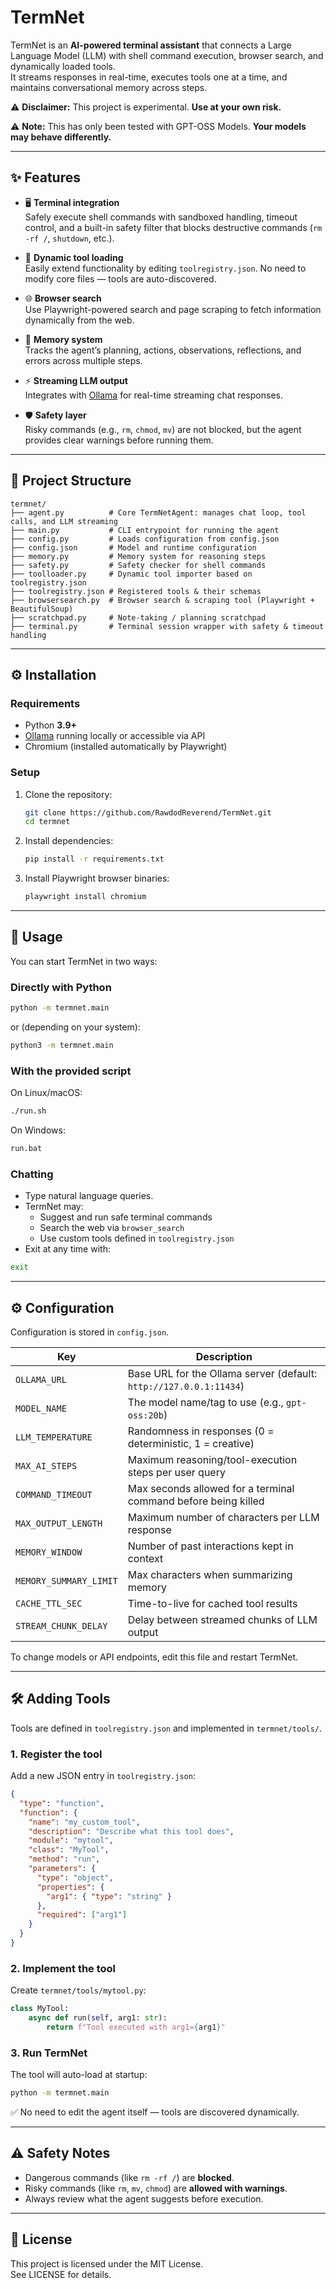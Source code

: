 # TermNet

TermNet is an **AI-powered terminal assistant** that connects a Large Language Model (LLM) with shell command execution, browser search, and dynamically loaded tools.  
It streams responses in real-time, executes tools one at a time, and maintains conversational memory across steps.

⚠️ **Disclaimer:** This project is experimental. **Use at your own risk.**

⚠️ **Note:** This has only been tested with GPT-OSS Models. **Your models may behave differently.**

---

## ✨ Features

- 🖥️ **Terminal integration**  
  Safely execute shell commands with sandboxed handling, timeout control, and a built-in safety filter that blocks destructive commands (`rm -rf /`, `shutdown`, etc.).

- 🔧 **Dynamic tool loading**  
  Easily extend functionality by editing `toolregistry.json`. No need to modify core files — tools are auto-discovered.

- 🌐 **Browser search**  
  Use Playwright-powered search and page scraping to fetch information dynamically from the web.

- 🧠 **Memory system**  
  Tracks the agent’s planning, actions, observations, reflections, and errors across multiple steps.

- ⚡ **Streaming LLM output**  
  Integrates with [Ollama](https://ollama.ai) for real-time streaming chat responses.

- 🛡️ **Safety layer**  
  Risky commands (e.g., `rm`, `chmod`, `mv`) are not blocked, but the agent provides clear warnings before running them.

---

## 📂 Project Structure

~~~~
termnet/
├── agent.py          # Core TermNetAgent: manages chat loop, tool calls, and LLM streaming
├── main.py           # CLI entrypoint for running the agent
├── config.py         # Loads configuration from config.json
├── config.json       # Model and runtime configuration
├── memory.py         # Memory system for reasoning steps
├── safety.py         # Safety checker for shell commands
├── toolloader.py     # Dynamic tool importer based on toolregistry.json
├── toolregistry.json # Registered tools & their schemas
├── browsersearch.py  # Browser search & scraping tool (Playwright + BeautifulSoup)
├── scratchpad.py     # Note-taking / planning scratchpad
├── terminal.py       # Terminal session wrapper with safety & timeout handling
~~~~

---

## ⚙️ Installation

### Requirements

- Python **3.9+**
- [Ollama](https://ollama.ai) running locally or accessible via API
- Chromium (installed automatically by Playwright)

### Setup

1. Clone the repository:

   ~~~~bash
   git clone https://github.com/RawdodReverend/TermNet.git
   cd termnet
   ~~~~

2. Install dependencies:

   ~~~~bash
   pip install -r requirements.txt
   ~~~~

3. Install Playwright browser binaries:

   ~~~~bash
   playwright install chromium
   ~~~~

---

## 🚀 Usage

You can start TermNet in two ways:

### Directly with Python

~~~~bash
python -m termnet.main
~~~~

or (depending on your system):

~~~~bash
python3 -m termnet.main
~~~~

### With the provided script

On Linux/macOS:

~~~~bash
./run.sh
~~~~

On Windows:

~~~~bat
run.bat
~~~~

### Chatting

- Type natural language queries.
- TermNet may:
  - Suggest and run safe terminal commands
  - Search the web via `browser_search`
  - Use custom tools defined in `toolregistry.json`
- Exit at any time with:

~~~~bash
exit
~~~~

---

## ⚙️ Configuration

Configuration is stored in `config.json`.

| Key                | Description                                                                 |
|--------------------|-----------------------------------------------------------------------------|
| `OLLAMA_URL`       | Base URL for the Ollama server (default: `http://127.0.0.1:11434`)          |
| `MODEL_NAME`       | The model name/tag to use (e.g., `gpt-oss:20b`)                             |
| `LLM_TEMPERATURE`  | Randomness in responses (0 = deterministic, 1 = creative)                   |
| `MAX_AI_STEPS`     | Maximum reasoning/tool-execution steps per user query                       |
| `COMMAND_TIMEOUT`  | Max seconds allowed for a terminal command before being killed              |
| `MAX_OUTPUT_LENGTH`| Maximum number of characters per LLM response                               |
| `MEMORY_WINDOW`    | Number of past interactions kept in context                                 |
| `MEMORY_SUMMARY_LIMIT` | Max characters when summarizing memory                                  |
| `CACHE_TTL_SEC`    | Time-to-live for cached tool results                                        |
| `STREAM_CHUNK_DELAY` | Delay between streamed chunks of LLM output                               |

To change models or API endpoints, edit this file and restart TermNet.

---

## 🛠️ Adding Tools

Tools are defined in `toolregistry.json` and implemented in `termnet/tools/`.

### 1. Register the tool
Add a new JSON entry in `toolregistry.json`:

~~~~json
{
  "type": "function",
  "function": {
    "name": "my_custom_tool",
    "description": "Describe what this tool does",
    "module": "mytool",
    "class": "MyTool",
    "method": "run",
    "parameters": {
      "type": "object",
      "properties": {
        "arg1": { "type": "string" }
      },
      "required": ["arg1"]
    }
  }
}
~~~~

### 2. Implement the tool
Create `termnet/tools/mytool.py`:

~~~~python
class MyTool:
    async def run(self, arg1: str):
        return f"Tool executed with arg1={arg1}"
~~~~

### 3. Run TermNet
The tool will auto-load at startup:

~~~~bash
python -m termnet.main
~~~~

✅ No need to edit the agent itself — tools are discovered dynamically.

---

## ⚠️ Safety Notes

- Dangerous commands (like `rm -rf /`) are **blocked**.
- Risky commands (like `rm`, `mv`, `chmod`) are **allowed with warnings**.
- Always review what the agent suggests before execution.

---

## 📜 License

This project is licensed under the MIT License.  
See LICENSE for details.
